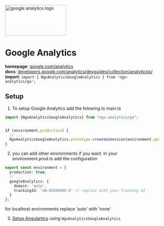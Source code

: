 <img 
    src="../../../assets/svg/ga.svg" 
    alt="google analytics logo"
    height="100px"
    width="200px" />

# Google Analytics
__homepage__: [google.com/analytics](https://www.google.com/analytics)  
__docs__: [developers.google.com/analytics/devguides/collection/analyticsjs/](https://developers.google.com/analytics/devguides/collection/analyticsjs/)  
__import__: `import { NgxAnalyticsGoogleAnalytics } from 'ngx-analytics/ga';`

## Setup
1. To setup Google Analytics add the folowing to main.ts

```ts
import {NgxAnalyticsGoogleAnalytics} from "ngx-analytics/ga";


if (environment.production) {
  // ...
  NgxAnalyticsGoogleAnalytics.prototype.createGaSession(environment.googleAnalytics);
}
```

2. you can add other environments if you want. In your environment.prod.ts add the configuration

```ts
export const environment = {
  production: true,
  // ...
  googleAnalytics: {
    domain: 'auto',
    trackingId: 'UA-XXXXXXXX-X' // replace with your Tracking Id
  }
};
```

for localhost environments replace 'auto' with 'none'

3. [Setup Angulartics](https://github.com/angulartics/ngx-analytics/tree/next#installation) using `NgxAnalyticsGoogleAnalytics`
